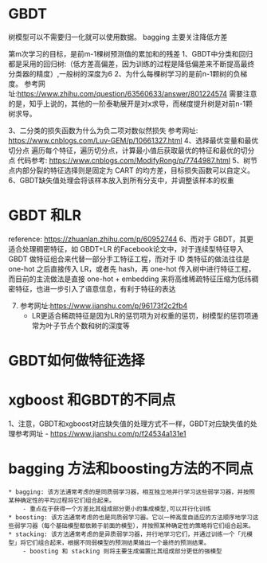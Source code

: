 # GBDT
树模型可以不需要归一化就可以使用数据。
bagging 主要关注降低方差

第m次学习的目标，是前m-1棵树预测值的累加和的残差
1、GBDT中分类和回归都是采用的回归树:（低方差高偏差，因为训练的过程是降低偏差来不断提高最终分类器的精度）,一般树的深度为6
2、为什么每棵树学习的是前n-1颗树的负梯度。 参考网址:https://www.zhihu.com/question/63560633/answer/801224574
   需要注意的是，知乎上说的，其他的一阶泰勒展开是对x求导，而梯度提升树是对前n-1颗树求导。

3、二分类的损失函数为什么为负二项对数似然损失
	参考网址:  https://www.cnblogs.com/Luv-GEM/p/10661327.html
4、选择最优变量和最优切分点
	遍历每个特征，遍历切分点，计算最小值后获取最优的特征和最优的切分点 代码参考:  https://www.cnblogs.com/ModifyRong/p/7744987.html
5、树节点内部分裂的特征选择则是固定为 CART 的均方差，目标损失函数可以自定义。
6、GBDT缺失值处理会将该样本放入到所有分支中，并调整该样本的权重
# GBDT 和LR
 reference: https://zhuanlan.zhihu.com/p/60952744
6、而对于 GBDT，其更适合处理稠密特征，如 GBDT+LR 的Facebook论文中，对于连续型特征导入 GBDT 做特征组合来代替一部分手工特征工程，而对于 ID 类特征的做法往往是 one-hot 之后直接传入 LR，或者先 hash，再 one-hot 传入树中进行特征工程，而目前的主流做法是直接 one-hot + embedding 来将高维稀疏特征压缩为低纬稠密特征，也进一步引入了语意信息，有利于特征的表达

7. 参考网址:https://www.jianshu.com/p/96173f2c2fb4
   - LR更适合稀疏特征是因为LR的惩罚项为对权重的惩罚，树模型的惩罚项通常为叶子节点个数和树的深度等
# GBDT如何做特征选择

# xgboost 和GBDT的不同点
1、注意，GBDT和xgboost对应缺失值的处理方式不一样，GBDT对应缺失值的处理参考网址
	- https://www.jianshu.com/p/f24534a131e1




# bagging 方法和boosting方法的不同点
	* bagging: 该方法通常考虑的是同质弱学习器，相互独立地并行学习这些弱学习器，并按照某种确定性的平均过程将它们组合起来。
		- 重点在于获得一个方差比其组成部分更小的集成模型,可以并行化训练
	* boosting: 该方法通常考虑的也是同质弱学习器。它以一种高度自适应的方法顺序地学习这些弱学习器（每个基础模型都依赖于前面的模型），并按照某种确定性的策略将它们组合起来。
	* stacking: 该方法通常考虑的是异质弱学习器，并行地学习它们，并通过训练一个「元模型」将它们组合起来，根据不同弱模型的预测结果输出一个最终的预测结果。
		- boosting 和 stacking 则将主要生成偏置比其组成部分更低的强模型
